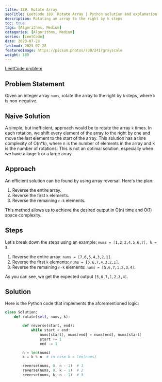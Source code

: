 ```yaml
---
title: 189. Rotate Array
seoTitle: LeetCode 189. Rotate Array | Python solution and explanation
description: Rotating an array to the right by k steps
toc: true
tags: [Algorithms, Medium]
categories: [Algorithms, Medium]
series: [LeetCode]
date: 2023-07-28
lastmod: 2023-07-28
featuredImage: https://picsum.photos/700/241?grayscale
weight: 189
---
```


[LeetCode problem](https://leetcode.com/problems/rotate-array/)

## Problem Statement

Given an integer array `nums`, rotate the array to the right by `k` steps, where `k` is non-negative.

## Naive Solution

A simple, but inefficient, approach would be to rotate the array `k` times. In each rotation, we shift every element of the array to the right by one and move the last element to the start of the array. This solution has a time complexity of O(n*k), where n is the number of elements in the array and k is the number of rotations. This is not an optimal solution, especially when we have a large `k` or a large array.

## Approach

An efficient solution can be found by using array reversal. Here's the plan:

1. Reverse the entire array.
2. Reverse the first `k` elements.
3. Reverse the remaining `n-k` elements.

This method allows us to achieve the desired output in O(n) time and O(1) space complexity.

## Steps

Let's break down the steps using an example: `nums = [1,2,3,4,5,6,7], k = 3`.

1. Reverse the entire array: `nums = [7,6,5,4,3,2,1]`.
2. Reverse the first `k` elements: `nums = [5,6,7,4,3,2,1]`.
3. Reverse the remaining `n-k` elements: `nums = [5,6,7,1,2,3,4]`.

As you can see, we get the expected output `[5,6,7,1,2,3,4]`.

## Solution

Here is the Python code that implements the aforementioned logic:

```python
class Solution:
    def rotate(self, nums, k):

        def reverse(start, end):
            while start < end:
                nums[start], nums[end] = nums[end], nums[start]
                start += 1
                end -= 1

        n = len(nums)
        k = k % n  # in case k > len(nums)

        reverse(nums, 0, n - 1)  # 1
        reverse(nums, 0, k - 1)  # 2
        reverse(nums, k, n - 1)  # 3
```
